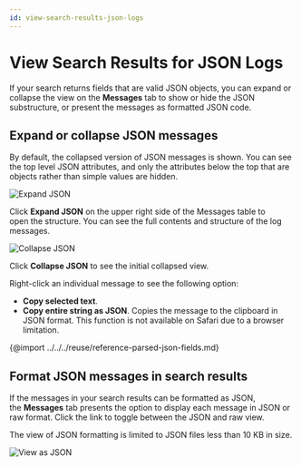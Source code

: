 ```yaml
---
id: view-search-results-json-logs
---
```


# View Search Results for JSON Logs

If your search returns fields that are valid JSON objects, you can expand or collapse the view on the **Messages** tab to show or hide the JSON substructure, or present the messages as formatted JSON code.

## Expand or collapse JSON messages

By default, the collapsed version of JSON messages is shown. You can see the top level JSON attributes, and only the attributes below the top that are objects rather than simple values are hidden.

![Expand JSON](/img/search/get-started-search/search-basics/view-search-results-json-logs/expand-json.png)

Click **Expand JSON** on the upper right side of the Messages table to open the structure. You can see the full contents and structure of the log messages.

![Collapse JSON](/img/search/get-started-search/search-basics/view-search-results-json-logs/collapse-json.png)

Click **Collapse JSON** to see the initial collapsed view.

Right-click an individual message to see the following option:

* **Copy selected text**.
* **Copy entire string as JSON**. Copies the message to the clipboard
    in JSON format. This function is not available on Safari due to a
    browser limitation.

{@import ../../../reuse/reference-parsed-json-fields.md}

## Format JSON messages in search results 

If the messages in your search results can be formatted as JSON, the **Messages** tab presents the option to display each message in JSON or raw format. Click the link to toggle between the JSON and raw view. 

The view of JSON formatting is limited to JSON files less than 10 KB in size.

![View as JSON](/img/search/get-started-search/search-basics/view-search-results-json-logs/view-json.png)
